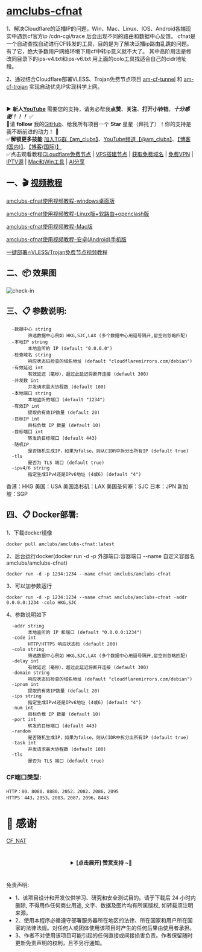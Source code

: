 # [amclubs-cfnat](https://github.com/amclubs/amclubs-cfnat)
1、解决Cloudflare的泛播IP的问题，WIn、Mac、Linux、IOS、Android各端现实中遇到cf官方ip /cdn-cgi/trace 后会出现不同的路由和数据中心反馈。 cfnat是一个自动查找自动进行CF转发的工具，目的是为了解决泛播ip路由乱跳的问题。 有了它，绝大多数用户网络环境下用cf中转ip意义就不大了。 其中高阶用法是修改同目录下的ips-v4.txt和ips-v6.txt 用上面的colo工具找适合自己的cidr地址段。

2、通过结合Cloudflare部署VLESS、Trojan免费节点项目 [am-cf-tunnel](https://github.com/amclubs/am-cf-tunnel) 和 [am-cf-trojan](https://github.com/amclubs/am-cf-trojan) 实现自动优先IP实现科学上网。

#
▶️ **新人[YouTube](https://youtube.com/@am_clubs?sub_confirmation=1)** 需要您的支持，请务必帮我**点赞**、**关注**、**打开小铃铛**，***十分感谢！！！*** ✅
</br>🎁请 **follow** 我的[GitHub](https://github.com/amclubs)、给我所有项目一个 **Star** 星星（拜托了）！你的支持是我不断前进的动力！ 💖
</br>✅**解锁更多技能** [加入TG群【am_clubs】](https://t.me/am_clubs)、[YouTube频道【@am_clubs】](https://youtube.com/@am_clubs?sub_confirmation=1)、[【博客(国内)】](https://amclubss.com)、[【博客(国际)】](https://amclubs.blogspot.com) 
</br>✅点击观看教程[CLoudflare免费节点](https://www.youtube.com/playlist?list=PLGVQi7TjHKXbrY0Pk8gm3T7m8MZ-InquF) | [VPS搭建节点](https://www.youtube.com/playlist?list=PLGVQi7TjHKXaVlrHP9Du61CaEThYCQaiY) | [获取免费域名](https://www.youtube.com/playlist?list=PLGVQi7TjHKXZGODTvB8DEervrmHANQ1AR) | [免费VPN](https://www.youtube.com/playlist?list=PLGVQi7TjHKXY7V2JF-ShRSVwGANlZULdk) | [IPTV源](https://www.youtube.com/playlist?list=PLGVQi7TjHKXbkozDYVsDRJhbnNaEOC76w) | [Mac和Win工具](https://www.youtube.com/playlist?list=PLGVQi7TjHKXYBWu65yP8E08HxAu9LbCWm) | [AI分享](https://www.youtube.com/playlist?list=PLGVQi7TjHKXaodkM-mS-2Nwggwc5wRjqY)

## 一、🎬 [视频教程](https://youtu.be/-a6NJ6vPSu4)  
[amclubs-cfnat使用视频教程-windows桌面版](https://youtu.be/-a6NJ6vPSu4)

[amclubs-cfnat使用视频教程-Linux版+软路由+openclash版](https://youtu.be/ZC6fxZwPaiM)

[amclubs-cfnat使用视频教程-Mac版](https://youtu.be/gf6gncc2yEE)

[amclubs-cfnat使用视频教程-安卓(Android)手机版](https://youtu.be/7yamDM38MFw)

[一键部署🔥VLESS/Trojan免费节点视频教程](https://youtu.be/wgeM9XvZ5RA)

## 二、📦 效果图
![check-in](https://raw.githubusercontent.com/amclubs/amclubs-cfnat/main/amclubs-cfnat.jpg)

## 三、📋 参数说明:
~~~
  -数据中心 string
        筛选数据中心例如 HKG,SJC,LAX (多个数据中心用逗号隔开,留空则忽略匹配)
  -本地IP string
        本地监听的 IP (default "0.0.0.0")
  -检查域名 string
        响应状态码检查的域名地址 (default "cloudflaremirrors.com/debian")
  -有效延迟 int
        有效延迟（毫秒），超过此延迟将断开连接 (default 300)
  -并发数 int
        并发请求最大协程数 (default 100)
  -本地端口 string
        本地监听的端口 (default "1234")
  -有效IP int
        提取的有效IP数量 (default 20)
  -目标IP int
        目标负载 IP 数量 (default 10)
  -目标端口 int
        转发的目标端口 (default 443)
  -随机IP
        是否随机生成IP，如果为false，则从CIDR中拆分出所有IP (default true)
  -tls
        是否为 TLS 端口 (default true)
  -ipv4/6 string
        指定生成IPv4还是IPv6地址 (4或6) (default "4")
~~~
香港：HKG 美国：USA 美国洛杉矶：LAX 美国圣何塞：SJC 日本：JPN 新加坡：SGP


## 四、📋 Docker部署:
1、下载docker镜像
```
docker pull amclubs/amclubs-cfnat:latest
```

2、后台运行docker(docker run -d -p 外部端口:容器端口 --name 自定义容器名 amclubs/amclubs-cfnat)
```
docker run -d -p 1234:1234 --name cfnat amclubs/amclubs-cfnat
```

3、可以加参数运行
```
docker run -d -p 1234:1234 --name cfnat amclubs/amclubs-cfnat -addr 0.0.0.0:1234 -colo HKG,SJC
```

4、参数说明如下
```
  -addr string
        本地监听的 IP 和端口 (default "0.0.0.0:1234")
  -code int
        HTTP/HTTPS 响应状态码 (default 200)
  -colo string
        筛选数据中心例如 HKG,SJC,LAX (多个数据中心用逗号隔开,留空则忽略匹配)
  -delay int
        有效延迟（毫秒），超过此延迟将断开连接 (default 300)
  -domain string
        响应状态码检查的域名地址 (default "cloudflaremirrors.com/debian")
  -ipnum int
        提取的有效IP数量 (default 20)
  -ips string
        指定生成IPv4还是IPv6地址 (4或6) (default "4")
  -num int
        目标负载 IP 数量 (default 10)
  -port int
        转发的目标端口 (default 443)
  -random
        是否随机生成IP，如果为false，则从CIDR中拆分出所有IP (default true)
  -task int
        并发请求最大协程数 (default 100)
  -tls
        是否为 TLS 端口 (default true)
```


### CF端口类型:
~~~
HTTP：80，8080，8880，2052，2082，2086，2095
HTTPS：443，2053，2083，2087，2096，8443
~~~

# 🙏 感谢
[CF_NAT](https://t.me/CF_NAT)

 # 
<center>
<details><summary><strong> [点击展开] 赞赏支持 ~🧧</strong></summary>
*我非常感谢您的赞赏和支持，它们将极大地激励我继续创新，持续产生有价值的工作。*

- **USDT-TRC20:** `TWTxUyay6QJN3K4fs4kvJTT8Zfa2mWTwDD`
- **TRX-TRC20:** `TWTxUyay6QJN3K4fs4kvJTT8Zfa2mWTwDD`

<div align="center"> 
  <img src="https://github.com/user-attachments/assets/e6cdc42a-6374-4722-b833-601738f72196" width="200"></br> 
  TRC10/TRC20扫码支付 
</div> 
</details>
</center>

 #
 免责声明:
 - 1、该项目设计和开发仅供学习、研究和安全测试目的。请于下载后 24 小时内删除, 不得用作任何商业用途, 文字、数据及图片均有所属版权, 如转载须注明来源。
 - 2、使用本程序必循遵守部署服务器所在地区的法律、所在国家和用户所在国家的法律法规。对任何人或团体使用该项目时产生的任何后果由使用者承担。
 - 3、作者不对使用该项目可能引起的任何直接或间接损害负责。作者保留随时更新免责声明的权利，且不另行通知。
